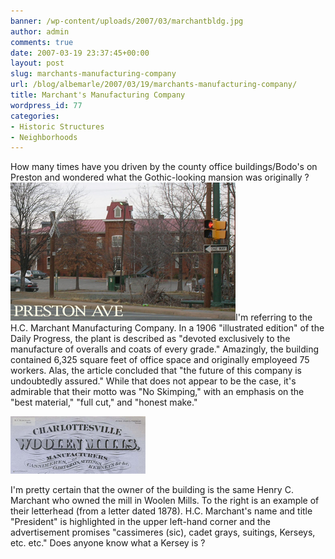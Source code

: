 ```yaml
---
banner: /wp-content/uploads/2007/03/marchantbldg.jpg
author: admin
comments: true
date: 2007-03-19 23:37:45+00:00
layout: post
slug: marchants-manufacturing-company
url: /blog/albemarle/2007/03/19/marchants-manufacturing-company/
title: Marchant's Manufacturing Company
wordpress_id: 77
categories:
- Historic Structures
- Neighborhoods
---
```


How many times have you driven by the county office buildings/Bodo's on Preston and wondered what the Gothic-looking mansion was originally ? ![Old Marchant Manufacturing Building](/wp-content/uploads/2007/03/marchantbldg.jpg)I'm referring to the H.C. Marchant Manufacturing Company. In a 1906 "illustrated edition" of the Daily Progress, the plant is described as "devoted exclusively to the manufacture of overalls and coats of every grade." Amazingly, the building contained 6,325 square feet of office space and originally employeed 75 workers. Alas, the article concluded that "the future of this company is undoubtedly assured." While that does not appear to be the case, it's admirable that their motto was "No Skimping," with an emphasis on the "best material," "full cut," and "honest make."



![woolenmillsletterhd.jpg](/wp-content/uploads/2007/03/woolenmillsletterhd.jpg)


I'm pretty certain that the owner of the building is the same Henry C. Marchant who owned the mill in Woolen Mills. To the right is an example of their letterhead (from a letter dated 1878). H.C. Marchant's name and title "President" is highlighted in the upper left-hand corner and the advertisement promises "cassimeres (sic), cadet grays, suitings, Kerseys, etc. etc." Does anyone know what a Kersey is ?
